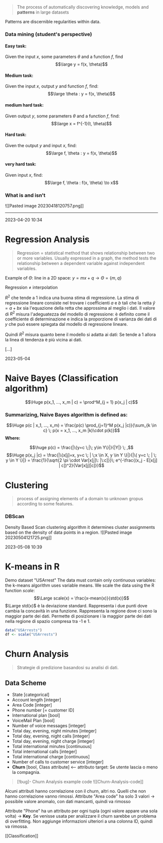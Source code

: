 
> The process of automatically discovering knowledge, models and **patterns** in large datasets

Patterns are discernible regularities within data. 

### Data mining (student's perspective)
#### Easy task: 
Given the input $x$, some parameters $\theta$ and a function $f$, find $$\large y = f(x, \theta)$$
#### Medium task: 
Given the input $x$, output $y$ and function $f$, find: $$\large \theta : y = f(x, \theta)$$
#### medium hard task: 
Given output $y$, some parameters $\theta$ and a function $f$, find:  $$\large x = f^{-1}(t, \theta)$$
#### Hard task:
Given the output $y$ and input $x$, find: $$\large f, \theta : y = f(x, \theta)$$
#### very hard task: 
Given input $x$, find: $$\large f, \theta : f(x, \theta) \to x$$


### What is and isn't 
![[Pasted image 20230418120757.png]]

---


2023-04-20 10:34

# Regression Analysis 

> Regression = statistical method that shows relationship between two or more variables. Usually expressed in a graph, the method tests the relationship between a dependent variable against independent variables. 

Example of $\Theta$: line in a 2D space: $y = mx + q \rightarrow \Theta = \{m, q\}$ 

Regression $\neq$ interpolation 

$R^2$ che tende a 1 indica una buona stima di regressione. La stima di regressione lineare consiste nel trovare i coefficienti $a$ e $b$ tali che la retta $\hat{y} = a + bx$ sia l'equazione della retta che approssima al meglio i dati. Il valore di $R^2$ misura l'adeguatezza del modello di regressione: è definito come il coefficiente di determinazione e indica la proporzione di varianza dei dati di $y$ che può essere spiegata dal modello di regressione lineare. 

Quindi $R^2$ misura quanto bene il modello si adatta ai dati: Se tende a 1 allora la linea di tendenza è più vicina ai dati. 

[...]

2023-05-04

# Naive Bayes (Classification algorithm)
$$\Huge p(x_1, ..., x_m | c) = \prod^M_{j = 1} p(x_j | c)$$
### Summarizing, Naive Bayes algorithm is defined as: 

$$\Huge p(c | x_1, ..., x_m) = \frac{p(c) \prod_{j=1}^M p(x_j |c)}{\sum_{k \in c} \; p(x = x_1, ..., x_m |k)\cdot p(k)}$$
**Where:**

$$\huge p(c) = \frac{|\{y=c \;|\; y\in Y\}|}{|Y|} \; ,$$
$$\Huge p(x_j |c) = \frac{|\{x[j]=x, y=c \; | \;x \in X, y \in Y \}|}{|\{ y=c \; | \; y \in Y
\}|} = \frac{1}{\sqrt{2 \pi \cdot Var[x[j]\: |\:c]}}\; e^{-\frac{(x_j - E[x[j] | c])^2}{Var[x[j]|c]}}$$ 
# Clustering 
> process of assigning elements of a domain to unknown gropus according to some features. 


### DBScan 
Density Based Scan clustering algorithm 
it determines cluster assignments based on the density of data points in a region. 
![[Pasted image 20230504121725.png]]

2023-05-08 10:39
# K-means in R 
Demo dataset "USArrest"
The data must contain only continuous variables: the k-means algorithm uses variable means. 
We scale the data using the R function *scale*: $$\Large scale(x) = \frac{x-mean(x)}{std(x)}$$
$\Large std(x)$ è la deviazione standard. Rappresenta i due punti dove cambia la concavità in una funzione. Rappresenta la regione dove ci sono la maggior parte dei dati.
Permette di posizionare i la maggior parte dei dati nella regione di spazio compresa tra -1 e 1. 
```R
data("USArrests")
df <- scale("USArrests")
```


# Churn Analysis 

> Strategie di predizione basandosi su analisi di dati. 

## Data Scheme 
- State [categorical]
- Account length [integer]
- Area Code [integer]
- Phone number [= customer ID]
- International plan [bool]
- VoiceMail Plan [bool]
- Number of voice messages [integer]
- Total day, evening, night minutes [integer]
- Total day, evening, night calls [integer]
- Total day, evening, night charge [integer]
- Total international minutes [continuous]
- Total international calls [integer]
- Total international charge [continuous]
- Number of calls to customer service  [integer]
- **Churn** [bool, Class attribute] <-- attributo target: Se utente lascia o meno la compagnia. 


>[!bug]- Churn Analysis example code
>![[Churn-Analysis-code]]

Alcuni attributi hanno correlazione con il churn, altri no. Quelli che non hanno correlazione vanno rimossi. 
Attribute "Area code" ha solo 3 valori -> possibile valore anomalo, con dati mancanti, quindi va rimosso 

Attribute "Phone" ha un attributo per ogni tupla (ogni valore appare una sola volta) -> **Key**. Se venisse usata per analizzare il churn sarebbe un problema di overfitting. Non aggiunge informazioni ulteriori a una colonna ID, quindi va rimossa. 


[[Classification]]